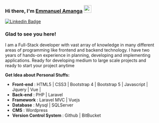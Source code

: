 ### Hi there, I'm <a href="#" target="_blank">Emmanuel Amanga</a> <img src="https://media.giphy.com/media/hvRJCLFzcasrR4ia7z/giphy.gif" width="25px">
[![Linkedin Badge](https://img.shields.io/badge/-LinkedIn-0e76a8?style=flat-square&logo=Linkedin&logoColor=white)](https://www.linkedin.com/in/emmanuel-amanga-b0229b167/)
<!-- [![Website Badge](https://img.shields.io/badge/Website-3b5998?style=flat-square&logo=google-chrome&logoColor=white)](http://sarwarsunjid.epizy.com/) -->
<!-- [![Instagram Badge](https://img.shields.io/badge/-Instagram-e4405f?style=flat-square&logo=Instagram&logoColor=white)](https://www.instagram.com/splitz_sunjid/) -->
<!-- [![Medium Badge](https://img.shields.io/badge/medium-%2312100E.svg?&style=flat-square&logo=medium&logoColor=white)](https://medium.com/@sarwarsunjid) -->
<!-- [![Telegram Badge](https://img.shields.io/badge/Stackoverflow-e0e0e0?style=flat-square&logo=stackoverflow&logoColor=ec7c23)](https://stackoverflow.com/users/7094919/sunjid) -->

### Glad to see you here! <!-- &nbsp; ![](https://visitor-badge.glitch.me/badge?page_id=sunjid.sunjid) -->

I am a Full-Stack developer with vast array of knowledge in many different areas of programming like frontend and backend technology. I have two years of hands-on experience in planning, developing and implementing applications. Ready for developing medium to large scale projects and ready to start your project anytime

**Get Idea about Personal Stuffs:**

- <b>Front-end</b> : HTML5 | CSS3 | Bootstrap 4 | Bootstrap 5 | Javascript | Jquery | Vue | 
- <b>Back-end</b> : PHP | Laravel 
- <b>Framework</b> : Laravel MVC | Vuejs 
- <b>Database</b> : Mysql | SQLServer
- <b>CMS</b> : Wordpress 
- <b>Version Control System </b> : Github | BitBucket
